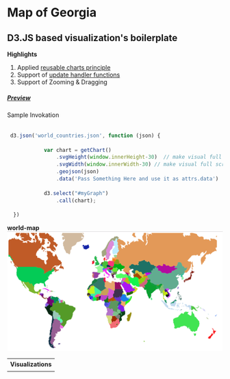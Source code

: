 # Map of Georgia

## D3.JS based visualization's boilerplate 

**Highlights**
1. Applied [reusable charts principle](https://bost.ocks.org/mike/chart/) 
1. Support of  [update handler functions](https://www.toptal.com/d3-js/towards-reusable-d3-js-charts)
1. Support of Zooming & Dragging 




##### [Preview](https://bumbeishvili.github.io/d3js-boilerplate/Maps/World/)

Sample Invokation
```javascript

 d3.json('world_countries.json', function (json) {
 
            var chart = getChart()
                .svgHeight(window.innerHeight-30)  // make visual full screen
                .svgWidth(window.innerWidth-30) // make visual full screen
                .geojson(json)
                .data('Pass Something Here and use it as attrs.data')

            d3.select("#myGraph")
                .call(chart);

  })

```






**world-map**  
![](https://raw.githubusercontent.com/bumbeishvili/Assets/master/Projects/D3/d3-boilerplates/world.png)


<table>
 <tr>
   <th>Visualizations</th>
 </tr>
 
   <tr>
      <td>
         <a href=""></a>
      </td>
   </tr>
</table>
